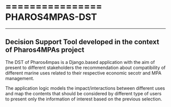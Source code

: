 ================
PHAROS4MPAS-DST
================
----------------------------------------------------------------------
Decision Support Tool developed in the context of Pharos4MPAs project
----------------------------------------------------------------------

The DST of Pharos4mpas is a Django.based application with the aim of present to different stakeholders the recommendation about compatibility of different marine uses related to their respective economic secotr and MPA management.

The application logic models the impact/interactions between different uses and map the contents that should be considered by different type of users to present only the information of interest based on the previous selection.



